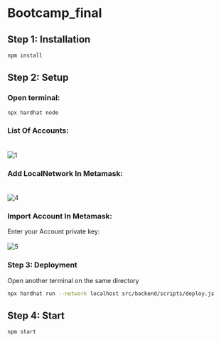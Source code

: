 # Bootcamp_final
## Step 1: Installation
```bash
npm install
```
## Step 2: Setup
### Open terminal:
```bash
npx hardhat node
```
### List Of Accounts:<br><br>
![1](https://user-images.githubusercontent.com/67243313/168845667-0a74ece6-d8d1-46d1-a5bd-ed3fb76b8730.PNG)
### Add LocalNetwork In Metamask:<br><br>
![4](https://user-images.githubusercontent.com/67243313/168853027-39bc8de7-4c86-41d4-8f3a-8ba47add0e24.PNG)
### Import Account In Metamask:<br>
Enter your Account private key:<br><br>
![5](https://user-images.githubusercontent.com/67243313/168854571-c3d4e10c-3480-46dd-9091-3961ea496594.PNG)
### Step 3: Deployment
Open another terminal on the same directory
```bash
npx hardhat run --network localhost src/backend/scripts/deploy.js
```
## Step 4: Start
```bash
npm start
```
